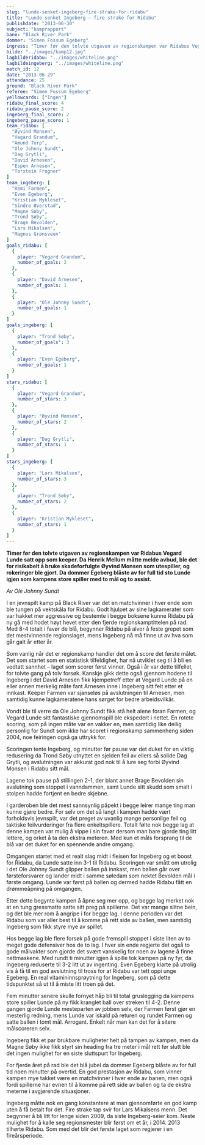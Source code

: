 ```yaml
---
slug: "lunde-senket-ingeberg-fire-strake-for-ridabu"
title: "Lunde senket Ingeberg – fire strake for Ridabu"
publishdate: "2013-06-30"
subject: "kamprapport"
bane: "Black River Park"
dommer: "Simen Fossum Egeberg"
ingress: "Timer før den tolvte utgaven av regionskampen var Ridabus Vegard Lunde satt opp som keeper. Da Henrik Mellum måtte melde avbud, ble det for risikabelt å bruke skadeforfulgte Øyvind Monsen som utespiller, og rokeringer ble gjort. Da dommer Egeberg blåste av for full tid sto Lunde igjen som kampens store spiller med to mål og to assist."
bilde: "../images/kamp12.jpg"
lagbilderidabu: "../images/whiteline.png"
lagbildeingeberg: "../images/whiteline.png"
match_id: 12
date: "2013-06-29"
attendance: 25
ground: "Black River Park"
referee: "Simen Fossum Egeberg"
yellowcards: ["Ingen"]
ridabu_final_score: 4
ridabu_pause_score: 2
ingeberg_final_score: 2
ingeberg_pause_score: 1
team_ridabu: [
  "Øyvind Monsen",
  "Vegard Grandum",
  "Amund Torp",
  "Ole Johnny Sundt",
  "Dag Grytli",
  "David Arnesen",
  "Espen Arnesen",
  "Torstein Frogner" 
]
team_ingeberg: [
  "Remi Farmen",
  "Even Egeberg",
  "Kristian Mykleset",
  "Sindre Øverstad",
  "Magne Søby",
  "Trond Søby",
  "Brage Bevolden",
  "Lars Mikalsen",
  "Magnus Grønsveen"
]
goals_ridabu: [
  {
    player: "Vegard Grandum",
    number_of_goals: 2
  },
  {
    player: "David Arnesen",
    number_of_goals: 1
  },
  {
    player: "Ole Johnny Sundt",
    number_of_goals: 1
  }
]
goals_ingeberg: [
  {
    player: "Trond Søby",
    number_of_goals": 3
  },
  {
    player: "Even Egeberg",
    number_of_goals: 1
  }
]
stars_ridabu: [
  {
    player: "Vegard Grandum",
    number_of_stars: 3
  },
  {
    player: "Øyvind Monsen",
    number_of_stars: 2
  },
  {
    player: "Dag Grytli",
    number_of_stars: 1
  }
]
stars_ingeberg: [
  {
    player: "Lars Mikalsen",
    number_of_stars: 3
  },
  {
    player: "Trond Søby",
    number_of_stars: 2
  },
  {
    player: "Kristian Mykleset",
    number_of_stars: 1
  }
]
---
```


**Timer før den tolvte utgaven av regionskampen var Ridabus Vegard Lunde satt opp som keeper. Da Henrik Mellum måtte melde avbud, ble det for risikabelt å bruke skadeforfulgte Øyvind Monsen som utespiller, og rokeringer ble gjort. Da dommer Egeberg blåste av for full tid sto Lunde igjen som kampens store spiller med to mål og to assist.**

*Av Ole Johnny Sundt*

I en jevnspilt kamp på Black River var det en matchvinner i hver ende som ble tungen på vektskåla for Ridabu. Godt hjulpet av sine lagkamerater som var hakket mer aggressive og bestemte i begge boksene kunne Ridabu på ny gå med hodet høyt hevet etter den fjerde regionskamptittelen på rad. Med 8-4 totalt i favør de blå, begynner Ridabu på alvor å feste grepet som det mestvinnende regionslaget, mens Ingeberg nå må finne ut av hva som går galt år etter år.

Som vanlig når det er regionskamp handler det om å score det første målet. Det som startet som en statistisk tilfeldighet, har nå utviklet seg til å bli en vedtatt sannhet – laget som scorer først vinner. Også i år var dette tilfellet, for tolvte gang på tolv forsøk. Kanskje gikk dette også gjennom hodene til Ingeberg i det David Arnesen fikk kjempetreff etter at Vegard Lunde på en eller annen merkelig måte fant Arnesen inne i Ingeberg sitt felt etter et innkast. Keeper Farmen var sjanseløs på avslutningen til Arnesen, men samtidig kunne lagkameratene hans sørget for bedre arbeidsvilkår.

Vondt ble til verre da Ole Johnny Sundt fikk stå helt alene foran Farmen, og Vegard Lunde sitt fantastiske gjennomspill ble ekspedert i nettet. En rotete scoring, som på ingen måte var en vakker en, men samtidig like deilig personlig for Sundt som ikke har scoret i regionskamp sammenheng siden 2004, noe feiringen også ga uttrykk for.

Scoringen tente Ingeberg, og minutter før pause var det duket for en viktig redusering da Trond Søby utnyttet en sjelden feil av ellers så solide Dag Grytli, og avslutningen var akkurat god nok til å lure seg forbi Øyvind Monsen i Ridabu sitt mål.

Lagene tok pause på stillingen 2-1, der blant annet Brage Bevolden sin avslutning som stoppet i vanndammen, samt Lunde sitt skudd som smalt i stolpen hadde fortjent en bedre skjebne.

I garderoben ble det mest sannsynlig påpekt i begge leirer mange ting man kunne gjøre bedre. For selv om det så langt i kampen hadde vært forholdsvis jevnspilt, var det preget av uvanlig mange personlige feil og taktiske feilvurderinger fra flere enkeltspillere. Totalt følte nok begge lag at denne kampen var mulig å vippe i sin favør dersom man bare gjorde ting litt lettere, og orket å ta den ekstra meteren. Med kun et måls forsprang til de blå var det duket for en spennende andre omgang.

Omgangen startet med et realt slag midt i fleisen for Ingeberg og et boost for Ridabu, da Lunde satte inn 3-1 til Ridabu. Scoringen var smått om utrolig i det Ole Johnny Sundt glipper ballen på innkast, men ballen går over førsteforsvarer og lander midt i samme søledam som nektet Bevolden mål i første omgang. Lunde var først på ballen og dermed hadde Ridabu fått en drømmeåpning på omgangen.

Etter dette begynte kampen å åpne seg mer opp, og begge lag merket nok at en tung gressmatte satte sitt preg på spillerne. Det var mange slitne bein, og det ble mer rom å angripe i for begge lag. I denne perioden var det Ridabu som var aller best til å komme på rett side av ballen, men samtidig Ingeberg som fikk styre mye av spillet.

Hos begge lag ble flere forsøk på gode fremspill stoppet i siste liten av to meget gode defensiver hos de to lag. I hver sin ende regjerte det også to gode målvakter som gjorde det svært vanskelig for noen av lagene å finne nettmaskene. Med rundt ti minutter igjen å spille tok kampen på ny fyr, da Ingeberg reduserte til 3-2 litt ut av ingenting. Even Egeberg klarte på utrolig vis å få til en god avslutning til tross for at Ridabu var tett oppi unge Egeberg. En real vitamininnsprøytning for Ingeberg, som på dette tidspunktet så ut til å miste litt troen på det.

Fem minutter senere skulle fornyet håp bli til total gruslegging da kampens store spiller Lunde på ny fikk kranglet ball over streken til 4-2. Denne gangen gjorde Lunde mesteparten av jobben selv, der Farmen først gjør en mesterlig redning, mens Lunde var iskald på returen og rundet Farmen og satte ballen i tomt mål. Arrogant. Enkelt når man kan det for å sitere målscoreren selv.

Ingeberg fikk et par brukbare muligheter helt på tampen av kampen, men da Magne Søby ikke fikk styrt sin heading fra tre meter i mål rett før slutt ble det ingen mulighet for en siste sluttspurt for Ingeberg.

For fjerde året på rad ble det blå jubel da dommer Egeberg blåste av for full tid noen minutter på overtid. En god prestasjon av Ridabu, som vinner kampen mye takket være en matchvinner i hver ende av banen, men også fordi spillerne har evnen til å komme på rett side av ballen og ta de ekstra meterne i avgjørende situasjoner.

Ingeberg måtte nok en gang konstantere at man gjennomførte en god kamp uten å få betalt for det. Fire strake tap svir for Lars Mikalsens menn. Det begynner å bli litt for lenge siden 2009, da siste Ingeberg-seier kom. Neste mulighet for å kalle seg regionsmester blir først om et år, i 2014. 2013 tilhørte Ridabu. Som med det blir det første laget som regjerer i en fireårsperiode.